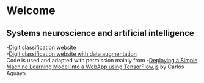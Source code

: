 # Welcome
## Systems neuroscience and artificial intelligence
-[Digit classification website](https://username.github.io/digit_classification_website/tfjs.html) <br>
-[Digit classification website with data augmentation](https://username.github.io/digit_classification_website_with_data_augmentation/tfjs.html) <br>
Code is used and adapted with permission mainly from
-[Deploying a Simple Machine Learning Model into a WebApp using TensorFlow.js](https://towardsdatascience.com/deploying-a-simple-machine-learning-model-into-a-webapp-using-tensorflow-js-3609c297fb04) by Carlos Aguayo.
